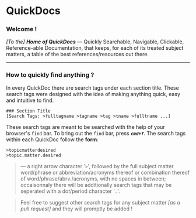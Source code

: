 

QuickDocs
===

### Welcome !

*[To the]* ***Home of QuickDocs*** –– Quickly Searchable, Navigable, Clickable,
Reference-able Documentation, that keeps, for each of its treated subject
matters, a table of the best references/resources out there.

----------------------------------------------------------------------------------
### How to quickly find anything ?

In every QuickDoc there are search tags under each section title. These search tags
were designed with the idea of making anything quick, easy and intuitive to find.

```
### Section Title
[Search Tags: >fulltagname >tagname >tag >tname >fulltname ...]
```

These search tags are meant to be searched with the help of your browser's `find`
bar. To bring out the `find` bar, press ***`cmd+f`***. The search tags within each
QuickDoc follow the **form**:

```
>topicmatterdesired
>topic.matter.desired
```

> –– a right arrow character '`>`', followed by the full subject matter word/phrase
> or abbreviation/acronyms thereof or combination thereof of word/phrase/abrv./acronyms,
> with no spaces in between; occaisonnaly there will be additionally search tags that may
> be seperated with a dot/period character '`.`'.

> Feel free to suggest other search tags for any subject matter *[as a pull request]* and they will promptly be added !
